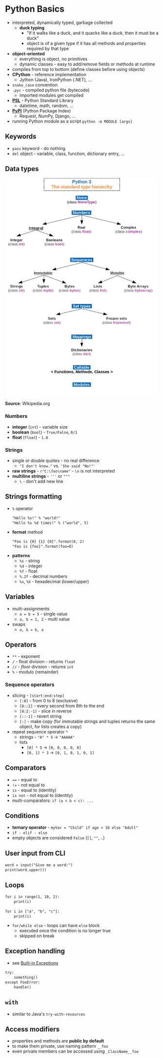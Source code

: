 # Python Basics

- interpreted, dynamically typed, garbage collected
    - **duck typing**
        - "If it walks like a duck, and it quacks like a duck, then it must be a duck"
        - object is of a given type if it has all methods and properties required by that type
- **object-oriented**
    - everything is object, no primitives
    - dynamic classes - easy to add/remove fields or methods at runtime
- compiles from top to bottom (define classes before using objects)
- **CPython** - reference implementation
    - Jython (Java), IronPython (.NET), ...
- `snake_case` convention
- `.pyc` - compiled python file (bytecode)
    - imported modules get compiled
- **[PSL](https://docs.python.org/3/library/)** - Python Standard Library
    - datetime, math, random, ...
- **[PyPI](https://pypi.org/)** (Python Package Index)
    - Request, NumPy, Django, ...
- running Python module as a script `python -m MODULE [args]`

## Keywords

- `pass` keyword - do nothing
- `del` object - variable, class, function, dictionary entry, ...

## Data types

![](_img/python3-types.png)

**Source**: Wikipedia.org

### Numbers

- **integer** (`int`) - variable size
- **boolean** (`bool`) - `True/False`, `0/1`
- **float** (`float`) - `1.0`

### Strings

- single or double quotes - no real difference
    - `"I don't know."` vs. `'She said "No!"'`
- **raw strings** - `r"C:\foo\name"` - `\n` is not interpreted
- **multiline strings** - `'''` or `"""`
    - `\` - don't add new line

## Strings formatting

- `%` operator
  ```
  "Hello %s!" % "world!"
  "Hello %s %d times!" % ("world", 5) 
  ```  
- **format** method
  ```
  "Foo is {0} {1} {0}".format(8, 2)
  "Foo is {foo}".format(foo=8)
  ```
- **patterns**
    - `%s` - string
    - `%d` - integer
    - `%f` - float
    - `%.2f` - decimal numbers
    - `%x`, `%X` - hexadecimal (lower/upper)

## Variables

- multi-assignments
    - `a = b = 5` - single value
    - `a, b = 1, 2` - multi value
- swaps
    - `a, b = b, a`

## Operators

- `**` - exponent
- `/` - float division - returns `float`
- `//` - _floor_ division - returns `int`
- `%` - modulo (remainder)

### Sequence operators

- slicing - `[start:end:step]`
    - `[:8]` - from 0 to 8 (exclusive)
    - `[8::2]` - every second from 8th to the end
    - `[8:2:-1]` - slice in reverse
    - `[::-1]` - revert string
    - `[:]` - make copy (for immutable strings and tuples returns the same object, for lists creates a copy)
- repeat sequence operator `*`
    - strings - `"A" * 5` -> `"AAAAA"`
    - lists
        - `[0] * 5` -> `[0, 0, 0, 0, 0]`
        - `[0, 1] * 3` -> `[0, 1, 0, 1, 0, 1]`

## Comparators

- `==` - equal to
- `!=` - not equal to
- `is` - equal to (identity)
- `is not` - not equal to (identity)
- multi-comparators: `if (a < b < c): ...`

## Conditions

- **ternary operator** - `myVar = "Child" if age < 18 else "Adult"`
- `if - elif - else`
- empty objects are considered `False` (`[]`, `""`, ..)

## User input from CLI

```
word = input("Give me a word:")
print(word.upper())
```

## Loops

```
for i in range(1, 10, 2):
    print(i)

for i in ["a", "b", "c"]:
    print(i)
```

- `for/while else` - loops can have `else` block
    - executed once the condition is no longer true
    - skipped on break

## Exception handling

- see [Built-in Exceptions](https://docs.python.org/3/library/exceptions.html)

```
try:
    something()
except FooError:
    handle()
```

## `with`

- similar to Java's `try-with-resources`

## Access modifiers

- properties and methods are **public by default**
- to make them private, use naming pattern `__foo`
- even private members can be accessed using `_ClassName__foo`